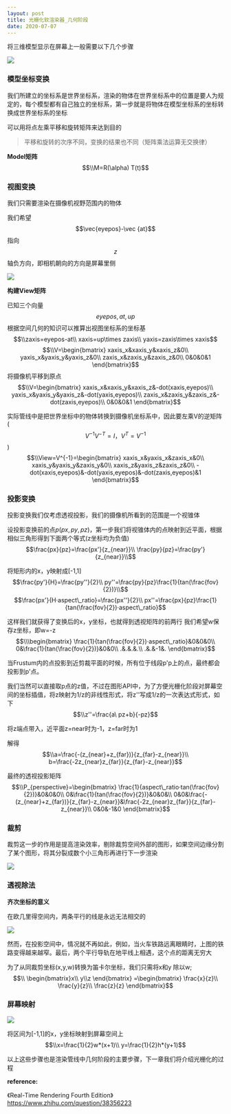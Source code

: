 ```yaml
---
layout: post
title: 光栅化软渲染器_几何阶段
date: 2020-07-07
---
```


将三维模型显示在屏幕上一般需要以下几个步骤

![](https://pic.downk.cc/item/5f0407f214195aa5946cc07c.png)

### 模型坐标变换

我们所建立的坐标系是世界坐标系，渲染的物体在世界坐标系中的位置是要人为规定的，每个模型都有自己独立的坐标系，第一步就是将物体在模型坐标系的坐标转换成世界坐标系的坐标

可以用将点左乘平移和旋转矩阵来达到目的

> 平移和旋转的次序不同，变换的结果也不同（矩阵乘法运算无交换律）

**Model矩阵**
$$\\M=R(\alpha) T(t)$$


### 视图变换

我们只需要渲染在摄像机视野范围内的物体

我们希望 $$\vec{eyepos}-\vec {at}$$指向$$z$$轴负方向，即相机朝向的方向是屏幕里侧


![](https://www.realtimerendering.com/figures/RTR4.02.04.png)

**构建View矩阵**

已知三个向量$$eyepos,at,up$$
根据空间几何的知识可以推算出视图坐标系的坐标基
$$\\zaxis=eyepos-at\\ 
xaxis=up\times zaxis\\ 
yaxis=zaxis\times xaxis$$
$$\\V=\begin{bmatrix}
xaxis_x&xaxis_y&xaxis_z&0\\
yaxis_x&yaxis_y&yaxis_z&0\\
zaxis_x&zaxis_y&zaxis_z&0\\
0&0&0&1
\end{bmatrix}$$
将摄像机平移到原点
$$\\V=\begin{bmatrix}
xaxis_x&xaxis_y&xaxis_z&-dot(xaxis,eyepos)\\
yaxis_x&yaxis_y&yaxis_z&-dot(yaxis,eyepos)\\
zaxis_x&zaxis_y&zaxis_z&-dot(zaxis,eyepos)\\
0&0&0&1
\end{bmatrix}$$


实际管线中是把世界坐标中的物体转换到摄像机坐标系中，因此要左乘V的逆矩阵($$V^{-1}V^{-T}=I，V^T=V^{-1}$$)
$$\\View=V^{-1}=\begin{bmatrix}
xaxis_x&yaxis_x&zaxis_x&0\\
xaxis_y&yaxis_y&zaxis_y&0\\
xaxis_z&yaxis_z&zaxis_z&0\\
-dot(xaxis,eyepos)&-dot(yaxis,eyepos)&-dot(zaxis,eyepos)&1
\end{bmatrix}$$

### 投影变换


投影变换我们仅考虑透视投影，我们的摄像机所看到的范围是一个视锥体

<!-- ，我们希望把视锥体内部的物体映射到齐次裁剪空间内，显示再屏幕上，视锥体外的物体剔除掉 -->
<!-- 
<!-- ![](https://www.realtimerendering.com/figures/thumb/RTR4.02.05.jpg) -->
<!-- 
- 透视投影
$$\\P_{perspective}=\begin{bmatrix}
\frac{z_{near}}{n_{w}}&0&0&0\\
0&\frac{z_{far}}{n_{h}}&0&0&\\
0&0&\frac{-(z_{near}+z_{far})}{z_{far}-z_{near}}&\frac{-2z_{near}z_{far}}{z_{far}-z_{near}}\\
0&0&-1&0
\end{bmatrix}$$

- 正交投影
$$\\P_{orthographic }\begin{bmatrix}
  \frac{1}{w}&0&0&0\\
  0&\frac{1}{h}&0&0\\
  0&0&\frac{-2}{z_{far}-z_{near}}& -\frac{z_{far}+z_{near}}{z_{far}-z_{near}}\\
  0&0&0&1
\end{bmatrix}$$

在游戏中，我们常见的调整视野的方式有调节fov（field of view），分辨率（width，height），在构造投影矩阵也应使用这些参数 -->


设投影变换前的点$p(px,py,pz)$，第一步我们将视锥体内的点映射到近平面，根据相似三角形得到下面两个等式(z坐标均为负值)
$$\frac{px}{pz}=\frac{px'}{z_{near}}\\
\frac{py}{pz}=\frac{py'}{z_{near}}\\$$


将矩形内的x，y映射成[-1,1]
$$\frac{py'}{H}=\frac{py''}{2}\\
py''=\frac{py}{pz}\frac{1}{tan(\frac{fov}{2})}\\$$
$$\frac{px'}{H·aspect\_ratio}=\frac{px''}{2}\\
px''=\frac{px}{pz}\frac{1}{tan(\frac{fov}{2})·aspect\_ratio}$$

这样我们就获得了变换后的x，y坐标，也就得到透视矩阵的前两行
我们希望w保存z坐标，即w=-z
$$\\\begin{bmatrix}
  \frac{1}{tan(\frac{fov}{2})·aspect\_ratio}&0&0&0\\
  0&\frac{1}{tan(\frac{fov}{2})}&0&0\\
  .&.&.&.\\
  .&.&-1&.
\end{bmatrix}$$

当Frustum内的点投影到近剪裁平面的时候，所有位于线段p'p上的点，最终都会投影到p'点。

我们当然可以直接取p点的z值，不过在图形API中，为了方便光栅化阶段对屏幕空间的坐标插值，将z映射为1/z的非线性形式，将z''写成1/z的一次表达式形式，如下
$$\\z''=\frac{a\ pz+b}{-pz}$$

将z端点带入，近平面z=near时为-1，z=far时为1

解得
$$\\a=\frac{-(z_{near}+z_{far})}{z_{far}-z_{near}}\\
b=\frac{-2z_{near}z_{far}}{z_{far}-z_{near}}$$

最终的透视投影矩阵
$$\\P_{perspective}=\begin{bmatrix}
\frac{1}{aspect\_ratio·tan(\frac{fov}{2})}&0&0&0\\
0&\frac{1}{tan(\frac{fov}{2})}&0&0&\\
0&0&\frac{-(z_{near}+z_{far})}{z_{far}-z_{near}}&\frac{-2z_{near}z_{far}}{z_{far}-z_{near}}\\
0&0&-1&0
\end{bmatrix}$$

### 裁剪

裁剪这一步的作用是提高渲染效率，剔除裁剪空间外部的图形，如果空间边缘分割了某个图形，将其分裂成数个小三角形再进行下一步渲染

![](https://www.realtimerendering.com/figures/thumb/RTR4.02.06.jpg)


### 透视除法

**齐次坐标的意义**

在欧几里得空间内，两条平行的线是永远无法相交的

![](http://www.songho.ca/math/homogeneous/files/railroad.jpg)

然而，在投影空间中，情况就不再如此，例如，当火车铁路远离眼睛时，上图的铁路变得越来越窄。最后，两个平行导轨在地平线上相遇，这个点的距离无穷大

为了从同裁剪坐标(x,y,w)转换为笛卡尔坐标，我们只需将x和y 除以w;
$$\\
\begin{bmatrix}x\\
y\\z
 \end{bmatrix}  
=\begin{bmatrix} 
\frac{x}{z}\\
\frac{y}{z}\\
\frac{z}{z}
\end{bmatrix}$$




### 屏幕映射

![](https://www.realtimerendering.com/figures/thumb/RTR4.02.07.jpg)



将区间为[-1,1]的x，y坐标映射到屏幕空间上
$$\\x=\frac{1}{2}w*(x+1)\\
y=\frac{1}{2}h*(y+1)$$


以上这些步骤也是渲染管线中几何阶段的主要步骤，下一章我们将介绍光栅化的过程

<!-- 
>遇到的问题:
MVP不做透视除法显示正常，
MV^-1^P做透视除法显示正常 -->



**reference:**

《Real-Time Rendering Fourth Edition》
https://www.zhihu.com/question/38356223